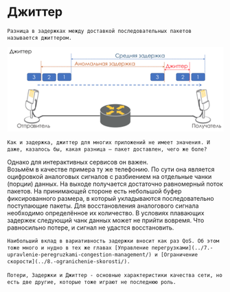 # Джиттер

```text
Разница в задержках между доставкой последовательных пакетов называется джиттером.
```

![](../../.gitbook/assets/image-1.png)

```text
Как и задержка, джиттер для многих приложений не имеет значения. И даже, казалось бы, какая разница — пакет доставлен, чего же боле?
```

Однако для интерактивных сервисов он важен.  
Возьмём в качестве примера ту же телефонию. По сути она является оцифровкой аналоговых сигналов с разбиением на отдельные чанки \(порции\) данных. На выходе получается достаточно равномерный поток пакетов. На принимающей стороне есть небольшой буфер фиксированного размера, в который укладываются последовательно поступающие пакеты. Для восстановления аналогового сигнала необходимо определённое их количество. В условиях плавающих задержек следующий чанк данных может не прийти вовремя. Что равносильно потере, и сигнал не удаcтся восстановить.

```text
Наибольший вклад в вариативность задержки вносит как раз QoS. Об этом тоже много и нудно в тех же главах [Управление перегрузками](../7.-upravlenie-peregruzkami-congestion-management/) и [Ограничение скорости](../8.-ogranichenie-skorosti/).

Потери, Задержки и Джиттер - основные характеристики качества сети, но есть две другие, которые тоже играют не последнюю роль.
```

